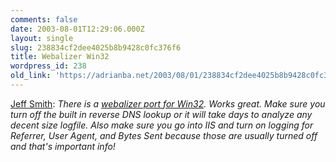 ```yaml
---
comments: false
date: 2003-08-01T12:29:06.000Z
layout: single
slug: 238834cf2dee4025b8b9428c0fc376f6
title: Webalizer Win32
wordpress_id: 238
old_link: 'https://adrianba.net/2003/08/01/238834cf2dee4025b8b9428c0fc376f6/'
---
```

[
Jeff Smith](http://groups.yahoo.com/group/win_tech_off_topic/message/21170): _There is a
[webalizer port
for Win32](http://www.medasys-lille.com/webalizer/). Works great. Make sure you turn off the built in
reverse DNS lookup or it will take days to analyze any decent size
logfile. Also make sure you go into IIS and turn on logging for
Referrer, User Agent, and Bytes Sent because those are usually
turned off and that's important info!_
